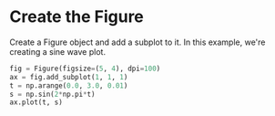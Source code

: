 # Create the Figure

Create a Figure object and add a subplot to it. In this example, we're creating a sine wave plot.

```python
fig = Figure(figsize=(5, 4), dpi=100)
ax = fig.add_subplot(1, 1, 1)
t = np.arange(0.0, 3.0, 0.01)
s = np.sin(2*np.pi*t)
ax.plot(t, s)
```
